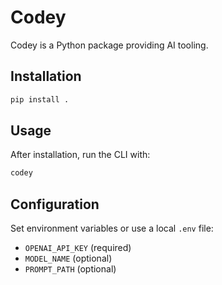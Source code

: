 # Codey

Codey is a Python package providing AI tooling.

## Installation

```bash
pip install .
```

## Usage

After installation, run the CLI with:

```bash
codey
```

## Configuration

Set environment variables or use a local `.env` file:

- `OPENAI_API_KEY` (required)
- `MODEL_NAME` (optional)
- `PROMPT_PATH` (optional)

